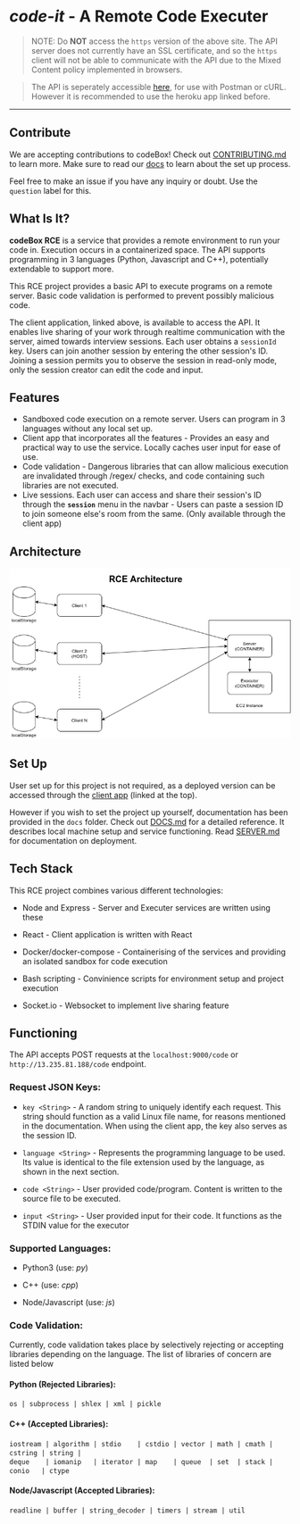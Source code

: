 # _code-it_ - A Remote Code Executer

> NOTE: Do **NOT** access the `https` version of the above site. The API server does not currently have an SSL certificate, and so the `https` client will not be able to communicate with the API due to the Mixed Content policy implemented in browsers.

> The API is seperately accessible [here](http://13.235.81.188/code), for use with Postman or cURL. However it is recommended to use the heroku app linked before.

---

## Contribute

We are accepting contributions to codeBox! Check out [CONTRIBUTING.md](./CONTRIBUTING.md) to learn more. Make sure to read our [docs](./docs/DOCS.md) to learn about the set up process.

Feel free to make an issue if you have any inquiry or doubt. Use the `question` label for this.

## What Is It?

**codeBox RCE** is a service that provides a remote environment to run your code in. Execution occurs in a containerized space. The API supports programming in 3 languages (Python, Javascript and C++), potentially extendable to support more.

This RCE project provides a basic API to execute programs on a remote server. Basic code validation is performed to prevent possibly malicious code.

The client application, linked above, is available to access the API. It enables live sharing of your work through realtime communication with the server, aimed towards interview sessions. Each user obtains a `sessionId` key. Users can join another session by entering the other session's ID. Joining a session permits you to observe the session in read-only mode, only the session creator can edit the code and input.

## Features

- Sandboxed code execution on a remote server. Users can program in 3 languages without any local set up.
- Client app that incorporates all the features - Provides an easy and practical way to use the service. Locally caches user input for ease of use.
- Code validation - Dangerous libraries that can allow malicious execution are invalidated through /regex/ checks, and code containing such libraries are not executed.
- Live sessions. Each user can access and share their session's ID through the **`session`** menu in the navbar - Users can paste a session ID to join someone else's room from the same. (Only available through the client app)

## Architecture

![Codebox Architecture](docs/codebox-rce-architecture.png)

## Set Up

User set up for this project is not required, as a deployed version can be accessed through the [client app](http://codebox.herokuapp.com) (linked at the top).

However if you wish to set the project up yourself, documentation has been provided in the `docs` folder. Check out [DOCS.md](https://github.com/nafees87n/codebox/blob/main/docs/DOCS.md) for a detailed reference. It describes local machine setup and service functioning. Read [SERVER.md](https://github.com/nafees87n/codebox/blob/main/docs/SERVER.md) for documentation on deployment.

## Tech Stack

This RCE project combines various different technologies:

- Node and Express - Server and Executer services are written using these

- React - Client application is written with React

- Docker/docker-compose - Containerising of the services and providing an isolated sandbox for code execution

- Bash scripting - Convinience scripts for environment setup and project execution

- Socket.io - Websocket to implement live sharing feature

## Functioning

The API accepts POST requests at the `localhost:9000/code` or `http://13.235.81.188/code` endpoint.

### Request JSON Keys:

- `key <String>` - A random string to uniquely identify each request. This string should function as a valid Linux file name, for reasons mentioned in the documentation. When using the client app, the key also serves as the session ID.

- `language <String>` - Represents the programming language to be used. Its value is identical to the file extension used by the language, as shown in the next section.

- `code <String>` - User provided code/program. Content is written to the source file to be executed.

- `input <String>` - User provided input for their code. It functions as the STDIN value for the executor

### Supported Languages:

- Python3 (use: _py_)

- C++ (use: _cpp_)

- Node/Javascript (use: _js_)

### Code Validation:

Currently, code validation takes place by selectively rejecting or accepting libraries depending on the language. The list of libraries of concern are listed below

#### Python (Rejected Libraries):

```
os | subprocess | shlex | xml | pickle
```

#### C++ (Accepted Libraries):

```
iostream | algorithm | stdio    | cstdio | vector | math | cmath | cstring | string |
deque    | iomanip   | iterator | map    | queue  | set  | stack | conio   | ctype
```

#### Node/Javascript (Accepted Libraries):

```
readline | buffer | string_decoder | timers | stream | util
```
